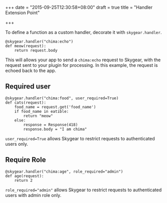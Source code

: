 +++
date = "2015-09-25T12:30:58+08:00"
draft = true
title = "Handler Extension Point"

+++

To define a function as a custom handler, decorate it with `skygear.handler`.

```
@skygear.handler("chima:echo")
def meow(request):
    return request.body
```

This will allows your app to send a `chima:echo` request to Skygear, with the 
request sent to your plugin for processing. In this example, the request is
echoed back to the app.


## Required user

```
@skygear.handler("chima:food", user_required=True)
def cats(request):
    food_name = request.get('food_name')
    if food_name in eatible:
        return "meow"
    else:
        response = Response(418)
        response.body = "I am chima"
```

`user_required=True` allows Skygear to restrict requests to authenticated users only.

## Require Role

```
@skygear.handler("chima:age", role_required="admin")
def age(request):
    return 2
```

`role_required="admin"` allows Skygear to restrict requests to authenticated
users with admin role only.

